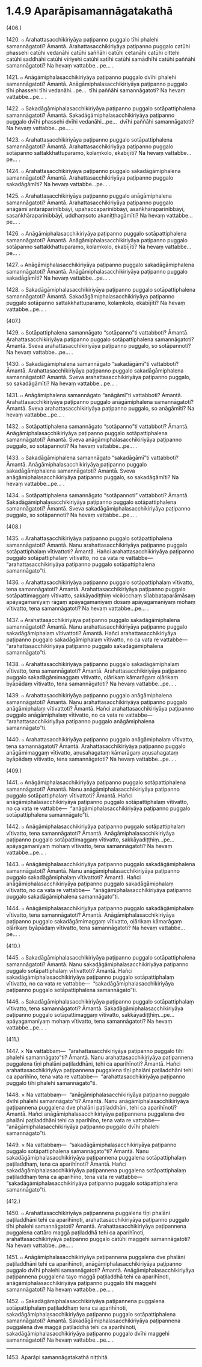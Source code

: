 

# 1.4.9 Aparāpisamannāgatakathā




(406.)

1420\. ๐ Arahattasacchikiriyāya paṭipanno puggalo tīhi phalehi samannāgatoti? Āmantā. Arahattasacchikiriyāya paṭipanno puggalo catūhi phassehi catūhi vedanāhi catūhi saññāhi catūhi cetanāhi catūhi cittehi catūhi saddhāhi catūhi vīriyehi catūhi satīhi catūhi samādhīhi catūhi paññāhi samannāgatoti? Na hevaṃ vattabbe…pe… .

1421\. ๐ Anāgāmiphalasacchikiriyāya paṭipanno puggalo dvīhi phalehi samannāgatoti? Āmantā. Anāgāmiphalasacchikiriyāya paṭipanno puggalo tīhi phassehi tīhi vedanāhi…pe…  tīhi paññāhi samannāgatoti? Na hevaṃ vattabbe…pe… .

1422\. ๐ Sakadāgāmiphalasacchikiriyāya paṭipanno puggalo sotāpattiphalena samannāgatoti? Āmantā. Sakadāgāmiphalasacchikiriyāya paṭipanno puggalo dvīhi phassehi dvīhi vedanāhi…pe…  dvīhi paññāhi samannāgatoti? Na hevaṃ vattabbe…pe… .

1423\. ๐ Arahattasacchikiriyāya paṭipanno puggalo sotāpattiphalena samannāgatoti? Āmantā. Arahattasacchikiriyāya paṭipanno puggalo sotāpanno sattakkhattuparamo, kolaṃkolo, ekabījīti? Na hevaṃ vattabbe…pe… .

1424\. ๐ Arahattasacchikiriyāya paṭipanno puggalo sakadāgāmiphalena samannāgatoti? Āmantā. Arahattasacchikiriyāya paṭipanno puggalo sakadāgāmīti? Na hevaṃ vattabbe…pe… .

1425\. ๐ Arahattasacchikiriyāya paṭipanno puggalo anāgāmiphalena samannāgatoti? Āmantā. Arahattasacchikiriyāya paṭipanno puggalo anāgāmī antarāparinibbāyī, upahaccaparinibbāyī, asaṅkhāraparinibbāyī, sasaṅkhāraparinibbāyī, uddhaṃsoto akaniṭṭhagāmīti? Na hevaṃ vattabbe…pe… .

1426\. ๐ Anāgāmiphalasacchikiriyāya paṭipanno puggalo sotāpattiphalena samannāgatoti? Āmantā. Anāgāmiphalasacchikiriyāya paṭipanno puggalo sotāpanno sattakkhattuparamo, kolaṃkolo, ekabījīti? Na hevaṃ vattabbe…pe… .

1427\. ๐ Anāgāmiphalasacchikiriyāya paṭipanno puggalo sakadāgāmiphalena samannāgatoti? Āmantā. Anāgāmiphalasacchikiriyāya paṭipanno puggalo sakadāgāmīti? Na hevaṃ vattabbe…pe… .

1428\. ๐ Sakadāgāmiphalasacchikiriyāya paṭipanno puggalo sotāpattiphalena samannāgatoti? Āmantā. Sakadāgāmiphalasacchikiriyāya paṭipanno puggalo sotāpanno sattakkhattuparamo, kolaṃkolo, ekabījīti? Na hevaṃ vattabbe…pe… .

(407.)

1429\. ๐ Sotāpattiphalena samannāgato “sotāpanno”ti vattabboti? Āmantā. Arahattasacchikiriyāya paṭipanno puggalo sotāpattiphalena samannāgatoti? Āmantā. Sveva arahattasacchikiriyāya paṭipanno puggalo, so sotāpannoti? Na hevaṃ vattabbe…pe… .

1430\. ๐ Sakadāgāmiphalena samannāgato “sakadāgāmī”ti vattabboti? Āmantā. Arahattasacchikiriyāya paṭipanno puggalo sakadāgāmiphalena samannāgatoti? Āmantā. Sveva arahattasacchikiriyāya paṭipanno puggalo, so sakadāgāmīti? Na hevaṃ vattabbe…pe… .

1431\. ๐ Anāgāmiphalena samannāgato “anāgāmī”ti vattabboti? Āmantā. Arahattasacchikiriyāya paṭipanno puggalo anāgāmiphalena samannāgatoti? Āmantā. Sveva arahattasacchikiriyāya paṭipanno puggalo, so anāgāmīti? Na hevaṃ vattabbe…pe… .

1432\. ๐ Sotāpattiphalena samannāgato “sotāpanno”ti vattabboti? Āmantā. Anāgāmiphalasacchikiriyāya paṭipanno puggalo sotāpattiphalena samannāgatoti? Āmantā. Sveva anāgāmiphalasacchikiriyāya paṭipanno puggalo, so sotāpannoti? Na hevaṃ vattabbe…pe… .

1433\. ๐ Sakadāgāmiphalena samannāgato “sakadāgāmī”ti vattabboti? Āmantā. Anāgāmiphalasacchikiriyāya paṭipanno puggalo sakadāgāmiphalena samannāgatoti? Āmantā. Sveva anāgāmiphalasacchikiriyāya paṭipanno puggalo, so sakadāgāmīti? Na hevaṃ vattabbe…pe… .

1434\. ๐ Sotāpattiphalena samannāgato “sotāpannoti” vattabboti? Āmantā. Sakadāgāmiphalasacchikiriyāya paṭipanno puggalo sotāpattiphalena samannāgatoti? Āmantā. Sveva sakadāgāmiphalasacchikiriyāya paṭipanno puggalo, so sotāpannoti? Na hevaṃ vattabbe…pe… .

(408.)

1435\. ๐ Arahattasacchikiriyāya paṭipanno puggalo sotāpattiphalena samannāgatoti? Āmantā. Nanu arahattasacchikiriyāya paṭipanno puggalo sotāpattiphalaṃ vītivattoti? Āmantā. Hañci arahattasacchikiriyāya paṭipanno puggalo sotāpattiphalaṃ vītivatto, no ca vata re vattabbe—  “arahattasacchikiriyāya paṭipanno puggalo sotāpattiphalena samannāgato”ti.

1436\. ๐ Arahattasacchikiriyāya paṭipanno puggalo sotāpattiphalaṃ vītivatto, tena samannāgatoti? Āmantā. Arahattasacchikiriyāya paṭipanno puggalo sotāpattimaggaṃ vītivatto, sakkāyadiṭṭhiṃ vicikicchaṃ sīlabbataparāmāsaṃ apāyagamanīyaṃ rāgaṃ apāyagamanīyaṃ dosaṃ apāyagamanīyaṃ mohaṃ vītivatto, tena samannāgatoti? Na hevaṃ vattabbe…pe… .

1437\. ๐ Arahattasacchikiriyāya paṭipanno puggalo sakadāgāmiphalena samannāgatoti? Āmantā. Nanu arahattasacchikiriyāya paṭipanno puggalo sakadāgāmiphalaṃ vītivattoti? Āmantā. Hañci arahattasacchikiriyāya paṭipanno puggalo sakadāgāmiphalaṃ vītivatto, no ca vata re vattabbe—  “arahattasacchikiriyāya paṭipanno puggalo sakadāgāmiphalena samannāgato”ti.

1438\. ๐ Arahattasacchikiriyāya paṭipanno puggalo sakadāgāmiphalaṃ vītivatto, tena samannāgatoti? Āmantā. Arahattasacchikiriyāya paṭipanno puggalo sakadāgāmimaggaṃ vītivatto, oḷārikaṃ kāmarāgaṃ oḷārikaṃ byāpādaṃ vītivatto, tena samannāgatoti? Na hevaṃ vattabbe…pe… .

1439\. ๐ Arahattasacchikiriyāya paṭipanno puggalo anāgāmiphalena samannāgatoti? Āmantā. Nanu arahattasacchikiriyāya paṭipanno puggalo anāgāmiphalaṃ vītivattoti? Āmantā. Hañci arahattasacchikiriyāya paṭipanno puggalo anāgāmiphalaṃ vītivatto, no ca vata re vattabbe—  “arahattasacchikiriyāya paṭipanno puggalo anāgāmiphalena samannāgato”ti.

1440\. ๐ Arahattasacchikiriyāya paṭipanno puggalo anāgāmiphalaṃ vītivatto, tena samannāgatoti? Āmantā. Arahattasacchikiriyāya paṭipanno puggalo anāgāmimaggaṃ vītivatto, aṇusahagataṃ kāmarāgaṃ aṇusahagataṃ byāpādaṃ vītivatto, tena samannāgatoti? Na hevaṃ vattabbe…pe… .

(409.)

1441\. ๐ Anāgāmiphalasacchikiriyāya paṭipanno puggalo sotāpattiphalena samannāgatoti? Āmantā. Nanu anāgāmiphalasacchikiriyāya paṭipanno puggalo sotāpattiphalaṃ vītivattoti? Āmantā. Hañci anāgāmiphalasacchikiriyāya paṭipanno puggalo sotāpattiphalaṃ vītivatto, no ca vata re vattabbe—  “anāgāmiphalasacchikiriyāya paṭipanno puggalo sotāpattiphalena samannāgato”ti.

1442\. ๐ Anāgāmiphalasacchikiriyāya paṭipanno puggalo sotāpattiphalaṃ vītivatto, tena samannāgatoti? Āmantā. Anāgāmiphalasacchikiriyāya paṭipanno puggalo sotāpattimaggaṃ vītivatto, sakkāyadiṭṭhiṃ…pe…  apāyagamanīyaṃ mohaṃ vītivatto, tena samannāgatoti? Na hevaṃ vattabbe…pe… .

1443\. ๐ Anāgāmiphalasacchikiriyāya paṭipanno puggalo sakadāgāmiphalena samannāgatoti? Āmantā. Nanu anāgāmiphalasacchikiriyāya paṭipanno puggalo sakadāgāmiphalaṃ vītivattoti? Āmantā. Hañci anāgāmiphalasacchikiriyāya paṭipanno puggalo sakadāgāmiphalaṃ vītivatto, no ca vata re vattabbe—  “anāgāmiphalasacchikiriyāya paṭipanno puggalo sakadāgāmiphalena samannāgato”ti.

1444\. ๐ Anāgāmiphalasacchikiriyāya paṭipanno puggalo sakadāgāmiphalaṃ vītivatto, tena samannāgatoti? Āmantā. Anāgāmiphalasacchikiriyāya paṭipanno puggalo sakadāgāmimaggaṃ vītivatto, oḷārikaṃ kāmarāgaṃ oḷārikaṃ byāpādaṃ vītivatto, tena samannāgatoti? Na hevaṃ vattabbe…pe… .

(410.)

1445\. ๐ Sakadāgāmiphalasacchikiriyāya paṭipanno puggalo sotāpattiphalena samannāgatoti? Āmantā. Nanu sakadāgāmiphalasacchikiriyāya paṭipanno puggalo sotāpattiphalaṃ vītivattoti? Āmantā. Hañci sakadāgāmiphalasacchikiriyāya paṭipanno puggalo sotāpattiphalaṃ vītivatto, no ca vata re vattabbe—  “sakadāgāmiphalasacchikiriyāya paṭipanno puggalo sotāpattiphalena samannāgato”ti.

1446\. ๐ Sakadāgāmiphalasacchikiriyāya paṭipanno puggalo sotāpattiphalaṃ vītivatto, tena samannāgatoti? Āmantā. Sakadāgāmiphalasacchikiriyāya paṭipanno puggalo sotāpattimaggaṃ vītivatto, sakkāyadiṭṭhiṃ…pe…  apāyagamanīyaṃ mohaṃ vītivatto, tena samannāgatoti? Na hevaṃ vattabbe…pe… .

(411.)

1447\. × Na vattabbaṃ—  “arahattasacchikiriyāya paṭipanno puggalo tīhi phalehi samannāgato”ti? Āmantā. Nanu arahattasacchikiriyāya paṭipannena puggalena tīṇi phalāni paṭiladdhāni, tehi ca aparihīnoti? Āmantā. Hañci arahattasacchikiriyāya paṭipannena puggalena tīṇi phalāni paṭiladdhāni tehi ca aparihīno, tena vata re vattabbe—  “arahattasacchikiriyāya paṭipanno puggalo tīhi phalehi samannāgato”ti.

1448\. × Na vattabbaṃ—  “anāgāmiphalasacchikiriyāya paṭipanno puggalo dvīhi phalehi samannāgato”ti? Āmantā. Nanu anāgāmiphalasacchikiriyāya paṭipannena puggalena dve phalāni paṭiladdhāni, tehi ca aparihīnoti? Āmantā. Hañci anāgāmiphalasacchikiriyāya paṭipannena puggalena dve phalāni paṭiladdhāni tehi ca aparihīno, tena vata re vattabbe—  “anāgāmiphalasacchikiriyāya paṭipanno puggalo dvīhi phalehi samannāgato”ti.

1449\. × Na vattabbaṃ—  “sakadāgāmiphalasacchikiriyāya paṭipanno puggalo sotāpattiphalena samannāgato”ti? Āmantā. Nanu sakadāgāmiphalasacchikiriyāya paṭipannena puggalena sotāpattiphalaṃ paṭiladdhaṃ, tena ca aparihīnoti? Āmantā. Hañci sakadāgāmiphalasacchikiriyāya paṭipannena puggalena sotāpattiphalaṃ paṭiladdhaṃ tena ca aparihīno, tena vata re vattabbe—  “sakadāgāmiphalasacchikiriyāya paṭipanno puggalo sotāpattiphalena samannāgato”ti.

(412.)

1450\. ๐ Arahattasacchikiriyāya paṭipannena puggalena tīṇi phalāni paṭiladdhāni tehi ca aparihīnoti, arahattasacchikiriyāya paṭipanno puggalo tīhi phalehi samannāgatoti? Āmantā. Arahattasacchikiriyāya paṭipannena puggalena cattāro maggā paṭiladdhā tehi ca aparihīnoti, arahattasacchikiriyāya paṭipanno puggalo catūhi maggehi samannāgatoti? Na hevaṃ vattabbe…pe… .

1451\. ๐ Anāgāmiphalasacchikiriyāya paṭipannena puggalena dve phalāni paṭiladdhāni tehi ca aparihīnoti, anāgāmiphalasacchikiriyāya paṭipanno puggalo dvīhi phalehi samannāgatoti? Āmantā. Anāgāmiphalasacchikiriyāya paṭipannena puggalena tayo maggā paṭiladdhā tehi ca aparihīnoti, anāgāmiphalasacchikiriyāya paṭipanno puggalo tīhi maggehi samannāgatoti? Na hevaṃ vattabbe…pe… .

1452\. ๐ Sakadāgāmiphalasacchikiriyāya paṭipannena puggalena sotāpattiphalaṃ paṭiladdhaṃ tena ca aparihīnoti, sakadāgāmiphalasacchikiriyāya paṭipanno puggalo sotāpattiphalena samannāgatoti? Āmantā. Sakadāgāmiphalasacchikiriyāya paṭipannena puggalena dve maggā paṭiladdhā tehi ca aparihīnoti, sakadāgāmiphalasacchikiriyāya paṭipanno puggalo dvīhi maggehi samannāgatoti? Na hevaṃ vattabbe…pe… .

---

1453\. Aparāpi samannāgatakathā niṭṭhitā.





